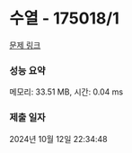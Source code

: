 # 수열 - 175018/1 

[문제 링크](https://level.goorm.io/exam/175018/%ED%94%BC%EB%B3%B4%EB%82%98%EC%B9%98-%EC%88%98/quiz/1) 

### 성능 요약

메모리: 33.51 MB, 시간: 0.04 ms

### 제출 일자

2024년 10월 12일 22:34:48

